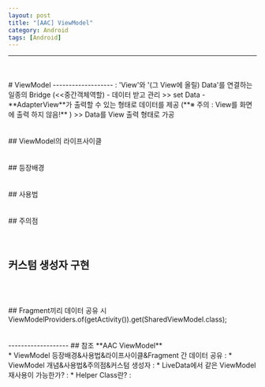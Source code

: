 ```yaml
---
layout: post
title: "[AAC] ViewModel"
category: Android
tags: [Android]
---
```

-------------------
<br/>
<br/>
# ViewModel
-------------------
 : '<span class="color_pointEmeraldGreen">View</span>'와 '(그 View에 올릴) Data'를 연결하는 일종의 Bridge (<<중간객체역할)  
 - 데이터 받고 관리 <span class="color_blurredGray"> >> set Data</span>  
 - **AdapterView**가 출력할 수 있는 형태로 데이터를 제공 (**※ 주의 : View를 화면에 출력 하지 않음!** )  <span class="color_blurredGray"> >> Data를 View 출력 형태로 가공</span>  
<br/>
<br/>
<br/>
## ViewModel의 라이프사이클
<br/>
<br/>
<br/>
## 등장배경
<br/>
<br/>
<br/>
## 사용법
<br/>
<br/>
<br/>
## 주의점
<br/>
<br/>
<br/>
  
## 커스텀 생성자 구현
<br/>
<br/>
<br/>
## Fragment끼리 데이터 공유 시
ViewModelProviders.of(getActivity()).get(SharedViewModel.class);
<br/>
<br/>
<br/>
-------------------
## 참조
**AAC ViewModel**<br/>
* ViewModel 등장배경&사용법&라이프사이클&Fragment 간 데이터 공유 : <https://woovictory.github.io/2019/05/02/What-is-ViewModel/>
* ViewModel 개념&사용법&주의점&커스텀 생성자 : <https://medium.com/@jungil.han/%EC%95%84%ED%82%A4%ED%85%8D%EC%B2%98-%EC%BB%B4%ED%8F%AC%EB%84%8C%ED%8A%B8-viewmodel-%EC%9D%B4%ED%95%B4%ED%95%98%EA%B8%B0-2e4d136d28d2>
* LiveData에서 같은 ViewModel 재사용이 가능한가? : <https://stackoverflow.com/questions/49364550/android-livedata-how-to-reuse-the-same-viewmodel-on-different-activities/49365126#49365126>
* Helper Class란? : <https://overface.tistory.com/436>

